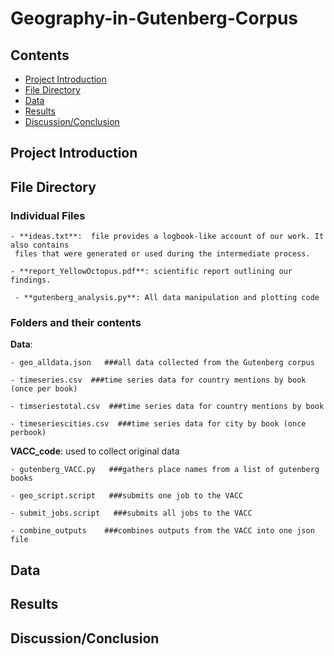 # Geography-in-Gutenberg-Corpus

## Contents

- [Project Introduction](#project-introduction)
- [File Directory](#file-directory)
- [Data](#data)
- [Results](#results)
- [Discussion/Conclusion](#discussionconclusion)
## Project Introduction



## File Directory
### **Individual Files**

    - **ideas.txt**:  file provides a logbook-like account of our work. It also contains 
     files that were generated or used during the intermediate process.

    - **report_YellowOctopus.pdf**: scientific report outlining our findings. 

     - **gutenberg_analysis.py**: All data manipulation and plotting code

### **Folders and their contents**
 
**Data**: 

    - geo_alldata.json   ###all data collected from the Gutenberg corpus 

    - timeseries.csv  ###time series data for country mentions by book (once per book)

    - timseriestotal.csv  ###time series data for country mentions by book 

    - timeseriescities.csv  ###time series data for city by book (once perbook)

**VACC_code**:   used to collect original data

    - gutenberg_VACC.py   ###gathers place names from a list of gutenberg books
 
    - geo_script.script   ###submits one job to the VACC

    - submit_jobs.script   ###submits all jobs to the VACC

    - combine_outputs    ###combines outputs from the VACC into one json file

## Data

## Results

## Discussion/Conclusion
